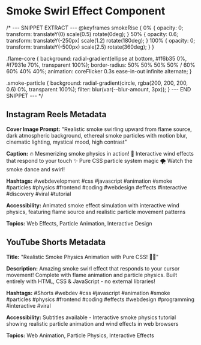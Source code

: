 # Smoke Swirl Effect Component

/* --- SNIPPET EXTRACT ---
@keyframes smokeRise {
    0% { opacity: 0; transform: translateY(0) scale(0.5) rotate(0deg); }
    50% { opacity: 0.6; transform: translateY(-250px) scale(1.2) rotate(180deg); }
    100% { opacity: 0; transform: translateY(-500px) scale(2.5) rotate(360deg); }
}

.flame-core {
    background: radial-gradient(ellipse at bottom, #ff6b35 0%, #f7931e 70%, transparent 100%);
    border-radius: 50% 50% 50% 50% / 60% 60% 40% 40%;
    animation: coreFlicker 0.3s ease-in-out infinite alternate;
}

.smoke-particle {
    background: radial-gradient(circle, rgba(200, 200, 200, 0.6) 0%, transparent 100%);
    filter: blur(var(--blur-amount, 3px));
}
--- END SNIPPET --- */

## Instagram Reels Metadata

**Cover Image Prompt:** 
"Realistic smoke swirling upward from flame source, dark atmospheric background, ethereal smoke particles with motion blur, cinematic lighting, mystical mood, high contrast"

**Caption:**
🔥 Mesmerizing smoke physics in action! 
💨 Interactive wind effects that respond to your touch
✨ Pure CSS particle system magic
🌪️ Watch the smoke dance and swirl!

**Hashtags:**
#webdevelopment #css #javascript #animation #smoke #particles #physics #frontend #coding #webdesign #effects #interactive #discovery #viral #tutorial

**Accessibility:** 
Animated smoke effect simulation with interactive wind physics, featuring flame source and realistic particle movement patterns

**Topics:** Web Effects, Particle Animation, Interactive Design

## YouTube Shorts Metadata

**Title:** 
"Realistic Smoke Physics Animation with Pure CSS! 💨🔥"

**Description:**
Amazing smoke swirl effect that responds to your cursor movement! Complete with flame animation and particle physics. Built entirely with HTML, CSS & JavaScript - no external libraries!

**Hashtags:**
#Shorts #webdev #css #javascript #animation #smoke #particles #physics #frontend #coding #effects #webdesign #programming #interactive #viral

**Accessibility:** 
Subtitles available - Interactive smoke physics tutorial showing realistic particle animation and wind effects in web browsers

**Topics:** Web Animation, Particle Physics, Interactive Effects